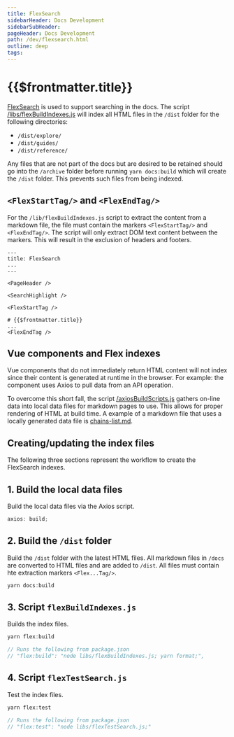 ```yaml
---
title: FlexSearch
sidebarHeader: Docs Development
sidebarSubHeader:
pageHeader: Docs Development
path: /dev/flexsearch.html
outline: deep
tags:
---
```


<PageHeader/>

# {{$frontmatter.title}}

[FlexSearch<ExternalLinkImage/>](https://www.npmjs.com/package/flexsearch) is
used to support searching in the docs. The script
[/libs/flexBuildIndexes.js<ExternalLinkImage/>](https://github.com/api3dao/vitepress-docs/blob/main/libs/flexBuildIndexes.js)
will index all HTML files in the `/dist` folder for the following directories:

- `/dist/explore/`
- `/dist/guides/`
- `/dist/reference/`

Any files that are not part of the docs but are desired to be retained should go
into the `/archive` folder before running `yarn docs:build` which will create
the `/dist` folder. This prevents such files from being indexed.

## `<FlexStartTag/>` and `<FlexEndTag/>`

For the `/lib/flexBuildIndexes.js` script to extract the content from a markdown
file, the file must contain the markers `<FlexStartTag/>` and `<FlexEndTag/>`.
The script will only extract DOM text content between the markers. This will
result in the exclusion of headers and footers.

```js{10,14}
---
title: FlexSearch
...
---

<PageHeader />

<SearchHighlight />

<FlexStartTag />

# {{$frontmatter.title}}
...
<FlexEndTag />
```

## Vue components and Flex indexes

Vue components that do not immediately return HTML content will not index since
their content is generated at runtime in the browser. For example: the component
uses Axios to pull data from an API operation.

To overcome this short fall, the script
[/axiosBuildScripts.js](https://github.com/api3dao/vitepress-docs/blob/main/libs/axiosBuildScripts.js)
gathers on-line data into local data files for markdown pages to use. This
allows for proper rendering of HTML at build time. A example of a markdown file
that uses a locally generated data file is
[chains-list.md](https://raw.githubusercontent.com/api3dao/vitepress-docs/main/docs/reference/dapis/chains/chains-list.md).

## Creating/updating the index files

The following three sections represent the workflow to create the FlexSearch
indexes.

## 1. Build the local data files

Build the local data files via the Axios script.

```js
axios: build;
```

## 2. Build the `/dist` folder

Build the `/dist` folder with the latest HTML files. All markdown files in
`/docs` are converted to HTML files and are added to `/dist`. All files must
contain hte extraction markers `<Flex...Tag/>`.

```js
yarn docs:build
```

## 3. Script `flexBuildIndexes.js`

Builds the index files.

```js
yarn flex:build

// Runs the following from package.json
// "flex:build": "node libs/flexBuildIndexes.js; yarn format;",
```

## 4. Script `flexTestSearch.js`

Test the index files.

```js
yarn flex:test

// Runs the following from package.json
// "flex:test": "node libs/flexTestSearch.js;"
```
